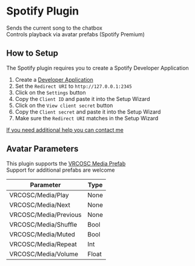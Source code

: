 # Spotify Plugin

Sends the current song to the chatbox  
Controls playback via avatar prefabs (Spotify Premium)

## How to Setup

The Spotify plugin requires you to create a Spotify Developer Application

1. Create a [Developer Application](https://developer.spotify.com/dashboard)
2. Set the `Redirect URI` to `http://127.0.0.1:2345`
3. Click on the `Settings` button
4. Copy the `Client ID` and paste it into the Setup Wizard
5. Click on the `View client secret` button
6. Copy the `Client secret` and paste it into the Setup Wizard
7. Make sure the `Redirect URI` matches in the Setup Wizard

[If you need additional help you can contact me](https://shaybox.com)

## Avatar Parameters

This plugin supports the [VRCOSC Media Prefab](https://github.com/VolcanicArts/VRCOSC/releases/latest)  
Support for additional prefabs are welcome

| Parameter             | Type  |
|-----------------------|-------|
| VRCOSC/Media/Play     | None  |
| VRCOSC/Media/Next     | None  |
| VRCOSC/Media/Previous | None  |
| VRCOSC/Media/Shuffle  | Bool  |
| VRCOSC/Media/Muted    | Bool  |
| VRCOSC/Media/Repeat   | Int   |
| VRCOSC/Media/Volume   | Float |
